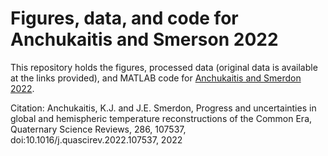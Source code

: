 # Figures, data, and code for Anchukaitis and Smerson 2022

 This repository holds the figures, processed data (original data is available at the links provided), and MATLAB code for [Anchukaitis and Smerdon 2022](https://doi.org/10.1016/j.quascirev.2022.107537). 

Citation: Anchukaitis, K.J. and J.E. Smerdon, Progress and uncertainties in global and hemispheric temperature reconstructions of the Common Era, Quaternary Science Reviews, 286, 107537, doi:10.1016/j.quascirev.2022.107537, 2022
